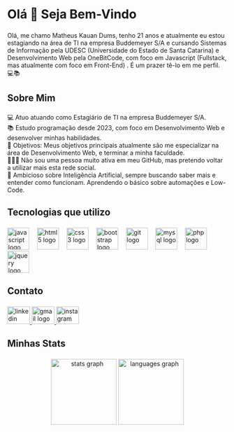 <h1 align="left">Olá 👋 Seja Bem-Vindo</h1>

###

<p align="left">Olá, me chamo Matheus Kauan Dums, tenho 21 anos e atualmente eu estou estagiando na área de TI na empresa Buddemeyer S/A e cursando Sistemas de Informação pela UDESC (Universidade do Estado de Santa Catarina) e Desenvolvimento Web pela OneBitCode, com foco em Javascript (Fullstack, mas atualmente com foco em Front-End) . É um prazer tê-lo em me perfil. 💻📚</p>

###

<h2 align="left">Sobre Mim</h2>

###

<p align="left">💻 Atuo atuando como Estagiário de TI na empresa Buddemeyer S/A.<br>📚 Estudo programação desde 2023, com foco em Desenvolvimento Web e desenvolver minhas habilidades.<br>🎯 Objetivos: Meus objetivos principais atualmente são me especializar na área de Desenvolvimento Web, e terminar a minha faculdade.<br>🤦🏼‍♂️ Não sou uma pessoa muito ativa em meu GitHub, mas pretendo voltar a utilizar mais esta rede social.<br>🤖 Ambicioso sobre Inteligência Artificial, sempre buscando saber mais e entender como funcionam.  Aprendendo o básico sobre automações e Low-Code.</p>

###

<h2 align="left">Tecnologias que utilizo</h2>

###

<div align="left">
  <img src="https://cdn.jsdelivr.net/gh/devicons/devicon/icons/javascript/javascript-original.svg" style="height:50px;" alt="javascript logo" />
  <img width="10" />
  <img src="https://cdn.jsdelivr.net/gh/devicons/devicon/icons/html5/html5-original.svg" style="height:50px;" alt="html5 logo" />
  <img width="10" />
  <img src="https://cdn.jsdelivr.net/gh/devicons/devicon/icons/css3/css3-original.svg" style="height:50px;" alt="css3 logo" />
  <img width="10" />
  <img src="https://cdn.jsdelivr.net/gh/devicons/devicon/icons/bootstrap/bootstrap-original.svg" style="height:50px;" alt="bootstrap logo" />
  <img width="10" />
  <img src="https://cdn.jsdelivr.net/gh/devicons/devicon/icons/git/git-original.svg" style="height:50px;" alt="git logo" />
  <img width="10" />
  <img src="https://cdn.jsdelivr.net/gh/devicons/devicon/icons/mysql/mysql-original.svg" style="height:50px;" alt="mysql logo" />
  <img width="10" />
  <img src="https://cdn.jsdelivr.net/gh/devicons/devicon/icons/php/php-original.svg" style="height:50px;" alt="php logo" />
  <img width="10" />
  <img src="https://cdn.jsdelivr.net/gh/devicons/devicon/icons/jquery/jquery-original.svg" style="height:50px;" alt="jquery logo" />
</div>


###

<h2 align="left">Contato</h2>

###

<div align="left">
  <a href="https://www.linkedin.com/in/matheuskauandums" target="_blank">
    <img src="https://raw.githubusercontent.com/maurodesouza/profile-readme-generator/master/src/assets/icons/social/linkedin/default.svg" width="52" height="40" alt="linkedin logo"  />
  </a>
  <a href="dumss@icloud.com" target="_blank">
    <img src="https://raw.githubusercontent.com/maurodesouza/profile-readme-generator/master/src/assets/icons/social/gmail/default.svg" width="52" height="40" alt="gmail logo"  />
  </a>
  <a href="https://www.instagram.com/_mdums" target="_blank">
    <img src="https://raw.githubusercontent.com/maurodesouza/profile-readme-generator/master/src/assets/icons/social/instagram/default.svg" width="52" height="40" alt="instagram logo"  />
  </a>
</div>

###

<h2 align="left">Minhas Stats</h2>

###

<div align="center">
  <img src="https://github-readme-stats.vercel.app/api?username=MatheusDums&hide_title=false&hide_rank=false&show_icons=true&include_all_commits=true&count_private=true&disable_animations=false&theme=dracula&locale=en&hide_border=false&order=1" height="150" alt="stats graph"  />
  <img src="https://github-readme-stats.vercel.app/api/top-langs?username=MatheusDums&locale=en&hide_title=false&layout=compact&card_width=320&langs_count=5&theme=dracula&hide_border=false&order=2" height="150" alt="languages graph"  />
</div>

###
